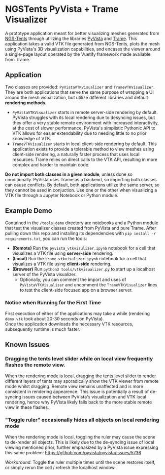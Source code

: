 # NGSTents PyVista + Trame Visualizer

A prototype application meant for better visualizing meshes generated from [NGS-Tents](https://github.com/jayggg/ngstents) through
utilizing the libraries [PyVista](https://github.com/pyvista/pyvista) and [Trame](https://github.com/Kitware/trame).
This application takes a valid VTK file generated from NGS-Tents, plots the mesh using PyVista's 3D visualization capabilities, and
encases the viewer around a single-page layout operated by the Vuetify framework made available from Trame.

## Application

Two classes are provided: `PyVistaVTKVisualizer` and `TrameVTKVisualizer`. They are both applications that serve the same
purpose of wrapping a UI around the mesh visualization, but utilize different libraries and default **rendering methods**.

- `PyVistaVTKVisualizer` starts in remote server-side rendering by default. PyVista struggles with its local rendering
  due to desyncing issues, but they offer a very stable remote environment with increased interactivity, at the cost of slower performance. PyVista's simplistic Pythonic API to VTK allows for easier extendability due to needing little to no prior
  knowledge of VTK.
- `TrameVTKVisualizer` starts in local client-side rendering by default. This application exists to provide a tolerable method
  to view meshes using client-side rendering, a naturally faster process that uses local resources. Trame relies on direct calls to the VTK API, resulting in more complex and harder to maintain code.

**Do not import both classes in a given module**, unless done so conditionally. PyVista uses Trame as a backend, so importing
both classes can cause conflicts. By default, both applications utilize the same server, so they cannot be used in conjuction. Use one or the other when visualizing a VTK file through a Jupyter Notebook or Python module.

## Example Demo

Contained in the `/tools_demo` directory are notebooks and a Python module that test the visualizer classes created from PyVista
and pure Trame. After pulling down this repo and installing its dependencies with `pip install -r requirements.txt`,
you can run the tools:

- **(Remote)** Run the `pyvista_vtkvisulizer.ipynb` notebook for a cell that visualizes a VTK file using **server-side** rendering.
- **(Local)** Run the `trame_vtkvisulizer.ipynb` notebook for a cell that visualizes a VTK file using **client-side** rendering.
- **(Browser)** Run `python3 tools/vtkvisualizer.py` to start up a localhost server of the PyVista visualizer.
  - Optionally, you can comment the import and uses of `PyVistaVTKVisualizer` and uncomment the `TrameVTKVisualizer` lines to test the client-side focused app on a browser server.

### Notice when Running for the First Time

First execution of either of the applications may take a while (rendering `demo.vtk` took about 20-30 seconds on PyVista).  
Once the application downloads the necessary VTK resources, subsequently runtime is much faster.

## Known Issues

### Dragging the tents level slider while on local view frequently flashes the remote view.

When the rendering mode is local, dragging the tents level slider to render different layers of tents
may sporadically show the VTK viewer from remote mode whilst dragging. Remote view remains unaffected
and is more consistent in rendering appearence. This issue is potentially a result of de-syncing issues
caused between PyVista's visualization and VTK local rendering, hence why PyVista likely falls back to
the more stable remote view in these flashes.

### "Toggle ruler" occasionally hides all objects on local rendering mode

When the rendering mode is local, toggling the ruler may cause the scene to de-render all objects. This is likely
due to the de-syncing issue of local viewing mentioned prior, further emphasized by a PyVista issue expressing
this same problem: https://github.com/pyvista/pyvista/issues/5736

_Workaround_: Toggle the ruler multiple times until the scene restores itself, or simply rerun the cell / refresh
the localhost window.
